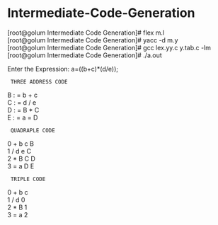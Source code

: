 # Intermediate-Code-Generation  
[root@golum Intermediate Code Generation]# flex m.l  
[root@golum Intermediate Code Generation]# yacc -d m.y  
[root@golum Intermediate Code Generation]# gcc lex.yy.c y.tab.c  -lm  
[root@golum Intermediate Code Generation]# ./a.out  
  
Enter the Expression: a=((b+c)*(d/e));  
  
  
	 THREE ADDRESS CODE  
  
B : = 	b	+	c	  
C : = 	d	/	e	  
D : = 	B	*	C	  
E : = 	a	=	D	  

  
	 QUADRAPLE CODE  
  
0	+	b	c	B  
1	/	d	e	C  
2	*	B	C	D  
3	=	a	D	E  
  

	 TRIPLE CODE  
  
0	+	b	c  
1	/	d	0  
2	*	B	1  
3	=	a	2  

